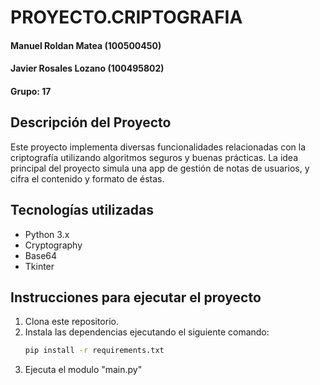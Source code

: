 # PROYECTO.CRIPTOGRAFIA

#### Manuel Roldan Matea (100500450)
#### Javier Rosales Lozano (100495802)
#### Grupo: 17

## Descripción del Proyecto

Este proyecto implementa diversas funcionalidades relacionadas con la criptografía utilizando algoritmos seguros y buenas prácticas.
La idea principal del proyecto simula una app de gestión de notas de usuarios, y cifra el contenido y formato de éstas.
## Tecnologías utilizadas

- Python 3.x
- Cryptography
- Base64
- Tkinter
## Instrucciones para ejecutar el proyecto

1. Clona este repositorio.
2. Instala las dependencias ejecutando el siguiente comando:
   ```bash
   pip install -r requirements.txt
3. Ejecuta el modulo "main.py"